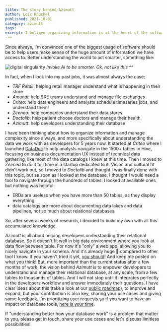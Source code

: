 ```yaml
---
title: The story behind Azimutt
author: Loïc Knuchel
published: 2021-10-01
category: azimutt
tags: 
excerpt: I believe organizing information is at the heart of the software mission. I have been thinking about this for years and focused on understanding databases for 5 years now. Here is how it happened...
---
```


Since always, I'm convinced one of the biggest usage of software should be to help users make sense of the huge amount of information we have access to.
Better understanding the world to act smarter, something like:

![digital singularity](./{{slug}}/digital-singularity.jpg)
*Invoke AI to be smarter. Ok, not like this ^^*

In fact, when I look into my past jobs, it was almost always the case:

- *TRF Retail*: helping retail manager understand what is happening in their store
- *Amundi*: help SRE teams understand and manage file exchanges
- *Criteo*: help data engineers and analysts schedule timeseries jobs, and understand them!
- *Zeenea*: help companies understand their data stores
- *Doctolib*: help patient choose doctors and manage their health
- *Azimutt*: help developers understanding their database

I have been thinking about how to organize information and manage complexity since always, and more specifically about understanding the data we work with as developers for 5 years now.
It started at *Criteo* where I launched [DataDoc](https://medium.com/criteo-engineering/datadoc-the-criteo-data-observability-platform-2cd826a9a1af) to help analysts navigate in the 1500+ tables in Hive, focusing on business documentation UX instead of technical data gathering, like most of the data catalogs I knew at this time.
Then I moved to *Zeenea* to do it full time in a startup dedicated to it.
Vision and cultural fit didn't work out, so I moved to *Doctolib* and thought I was finally done with this topic, but as soon as I looked at the database, I thought I would need a tool to navigate through the hundreds of tables.
I looked at available ones but nothing was helpful:
- ERDs are useless when you have more than 50 tables, as they display everything
- data catalogs are more about documenting data lakes and data pipelines, not so much about relational databases

So, after several weeks of research, I decided to build my own with all this accumulated knowledge.

*Azimutt* is all about helping developers understanding their relational database.
So it doesn't fit well in big data environment where you look at data flow between table.
For now it's "only" a web app, allowing you to nicely navigate in your schema. And it's already huge 🤩 compared to other tool I know.
If you haven't tried it yet, [you should]({{app_link}})! And keep me posted on what you think!
But, more important than the current status after a few months of work, the vision behind *Azimutt* is to empower developers to understand and manage their relational database, at any scale, from a few tables to thousands of tables.
And I will not stop until it integrates perfectly in the developers workflow and answer immediately their questions.
I have clear ideas about this (take a look at our [public roadmap]({{roadmap_link}})), to improve and expand, but your contribution is also key, sharing your use cases and giving some feedback. I'm prioritizing user requests so if you want to have an impact on database tools, [here is your time]({{feedback_link}}).

If "understanding better how your database work" is a problem that matter to you, please get in touch, share your use cases and let's discuss limitless possibilities! 

